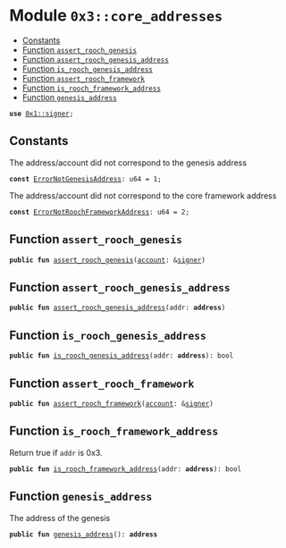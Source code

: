 
<a id="0x3_core_addresses"></a>

# Module `0x3::core_addresses`



-  [Constants](#@Constants_0)
-  [Function `assert_rooch_genesis`](#0x3_core_addresses_assert_rooch_genesis)
-  [Function `assert_rooch_genesis_address`](#0x3_core_addresses_assert_rooch_genesis_address)
-  [Function `is_rooch_genesis_address`](#0x3_core_addresses_is_rooch_genesis_address)
-  [Function `assert_rooch_framework`](#0x3_core_addresses_assert_rooch_framework)
-  [Function `is_rooch_framework_address`](#0x3_core_addresses_is_rooch_framework_address)
-  [Function `genesis_address`](#0x3_core_addresses_genesis_address)


<pre><code><b>use</b> <a href="">0x1::signer</a>;
</code></pre>



<a id="@Constants_0"></a>

## Constants


<a id="0x3_core_addresses_ErrorNotGenesisAddress"></a>

The address/account did not correspond to the genesis address


<pre><code><b>const</b> <a href="core_addresses.md#0x3_core_addresses_ErrorNotGenesisAddress">ErrorNotGenesisAddress</a>: u64 = 1;
</code></pre>



<a id="0x3_core_addresses_ErrorNotRoochFrameworkAddress"></a>

The address/account did not correspond to the core framework address


<pre><code><b>const</b> <a href="core_addresses.md#0x3_core_addresses_ErrorNotRoochFrameworkAddress">ErrorNotRoochFrameworkAddress</a>: u64 = 2;
</code></pre>



<a id="0x3_core_addresses_assert_rooch_genesis"></a>

## Function `assert_rooch_genesis`



<pre><code><b>public</b> <b>fun</b> <a href="core_addresses.md#0x3_core_addresses_assert_rooch_genesis">assert_rooch_genesis</a>(<a href="">account</a>: &<a href="">signer</a>)
</code></pre>



<a id="0x3_core_addresses_assert_rooch_genesis_address"></a>

## Function `assert_rooch_genesis_address`



<pre><code><b>public</b> <b>fun</b> <a href="core_addresses.md#0x3_core_addresses_assert_rooch_genesis_address">assert_rooch_genesis_address</a>(addr: <b>address</b>)
</code></pre>



<a id="0x3_core_addresses_is_rooch_genesis_address"></a>

## Function `is_rooch_genesis_address`



<pre><code><b>public</b> <b>fun</b> <a href="core_addresses.md#0x3_core_addresses_is_rooch_genesis_address">is_rooch_genesis_address</a>(addr: <b>address</b>): bool
</code></pre>



<a id="0x3_core_addresses_assert_rooch_framework"></a>

## Function `assert_rooch_framework`



<pre><code><b>public</b> <b>fun</b> <a href="core_addresses.md#0x3_core_addresses_assert_rooch_framework">assert_rooch_framework</a>(<a href="">account</a>: &<a href="">signer</a>)
</code></pre>



<a id="0x3_core_addresses_is_rooch_framework_address"></a>

## Function `is_rooch_framework_address`

Return true if <code>addr</code> is 0x3.


<pre><code><b>public</b> <b>fun</b> <a href="core_addresses.md#0x3_core_addresses_is_rooch_framework_address">is_rooch_framework_address</a>(addr: <b>address</b>): bool
</code></pre>



<a id="0x3_core_addresses_genesis_address"></a>

## Function `genesis_address`

The address of the genesis


<pre><code><b>public</b> <b>fun</b> <a href="core_addresses.md#0x3_core_addresses_genesis_address">genesis_address</a>(): <b>address</b>
</code></pre>
